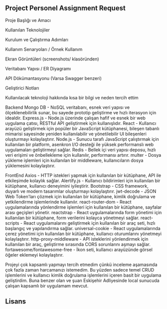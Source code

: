 ## Project Personel Assignment Request

Proje Başlığı ve Amacı

Kullanılan Teknolojiler

Kurulum ve Çalıştırma Adımları

Kullanım Senaryoları / Örnek Kullanım

Ekran Görüntüleri (screenshots/ klasöründen)

Veritabanı Yapısı / ER Diyagramı

API Dökümantasyonu (Varsa Swagger benzeri)

Geliştirici Notları









Kullanılacak teknoloji hakkında kısa bir bilgi ve neden tercih ettim

Backend
Mongo DB - NoSQL veritabanı, esnek veri yapısı ve ölçeklenebilirlik sunar, bu sayede prototip geliştirme ve hızlı iterasyon için idealdir.
Express.js - Node.js üzerinde çalışan hafif ve esnek bir web uygulama çatısı, RESTful API geliştirmek için kullanışlıdır.
React - Kullanıcı arayüzü geliştirmek için popüler bir JavaScript kütüphanesi, bileşen tabanlı mimarisi sayesinde yeniden kullanılabilir ve yönetilebilir UI bileşenleri oluşturmayı kolaylaştırır.
Node.js - Sunucu tarafı JavaScript çalıştırmak için kullanılan bir platform, asenkron I/O desteği ile yüksek performanslı web uygulamaları geliştirmeyi sağlar.
Redis - Bellek içi veri yapısı deposu, hızlı veri erişimi ve önbellekleme için kullanılır, performansı artırır.
multer - Dosya yükleme işlemleri için kullanılan bir middleware, kullanıcıların dosya yüklemesini kolaylaştırır.

FrontEnd 
Axios - HTTP istekleri yapmak için kullanılan bir kütüphane, API ile etkileşimde kolaylık sağlar.
Alertify.js - Kullanıcı bildirimleri için kullanılan bir kütüphane, kullanıcı deneyimini iyileştirir.
Bootstrap - CSS framework, duyarlı ve modern tasarımlar oluşturmayı kolaylaştırır.
jwt-decode - JSON Web Token'ları çözmek için kullanılan bir kütüphane, kimlik doğrulama ve yetkilendirme işlemlerinde kullanılır.
react-router-dom - React uygulamalarında yönlendirme işlemleri için kullanılan bir kütüphane, sayfalar arası geçişleri yönetir.
reactstrap - React uygulamalarında form yönetimi için kullanılan bir kütüphane, form verilerini kolayca yönetmeyi sağlar.
react-scripts - React uygulamalarını geliştirmek için kullanılan bir araç seti, hızlı başlangıç ve yapılandırma sağlar.
universal-cookie - React uygulamalarında çerez yönetimi için kullanılan bir kütüphane, kullanıcı oturumlarını yönetmeyi kolaylaştırır.
http-proxy-middleware - API isteklerini yönlendirmek için kullanılan bir araç, geliştirme sırasında CORS sorunlarını aşmayı sağlar.
fortawesome/fontawesome-free - İkon seti, kullanıcı arayüzünde görsel öğeler eklemeyi kolaylaştırır.



Projeyi çok kapsamlı yapmayı tercih etmedim  çünkü inceleme aşamasında çok fazla zaman harcamanızı istemedim.
Bu yüzden sadece temel CRUD işlemlerini ve kullanıcı kimlik doğrulama işlemlerini içeren basit bir uygulama geliştirdim.
Buna benzer olan ve şuan Eskişehir Adliyesinde local sunucuda çalışan kapsamlı bir uygulamam mevcut. 


## Lisans

